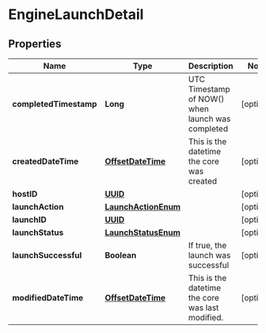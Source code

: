 

# EngineLaunchDetail

## Properties

Name | Type | Description | Notes
------------ | ------------- | ------------- | -------------
**completedTimestamp** | **Long** | UTC Timestamp of NOW() when launch was completed |  [optional]
**createdDateTime** | [**OffsetDateTime**](OffsetDateTime.md) | This is the datetime the core was created |  [optional]
**hostID** | [**UUID**](UUID.md) |  |  [optional]
**launchAction** | [**LaunchActionEnum**](LaunchActionEnum.md) |  |  [optional]
**launchID** | [**UUID**](UUID.md) |  |  [optional]
**launchStatus** | [**LaunchStatusEnum**](LaunchStatusEnum.md) |  |  [optional]
**launchSuccessful** | **Boolean** | If true, the launch was successful |  [optional]
**modifiedDateTime** | [**OffsetDateTime**](OffsetDateTime.md) | This is the datetime the core was last modified. |  [optional]



